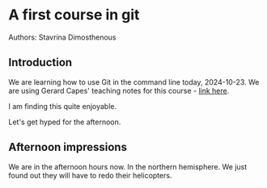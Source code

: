 # A first course in git

Authors: Stavrina Dimosthenous

## Introduction

We are learning how to use Git in the command line today, 2024-10-23.
We are using Gerard Capes' teaching notes for this course - [link here](gcapes.github.io/git-course).

I am finding this quite enjoyable.

Let's get hyped for the afternoon.

## Afternoon impressions

We are in the afternoon hours now. In the northern hemisphere. We just found out they will have to redo their helicopters.
